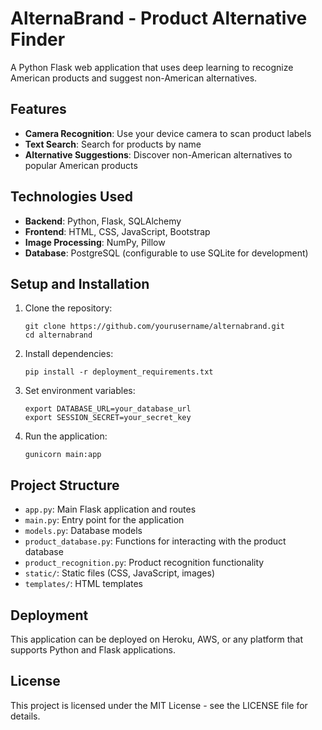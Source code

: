 # AlternaBrand - Product Alternative Finder

A Python Flask web application that uses deep learning to recognize American products and suggest non-American alternatives.

## Features

- **Camera Recognition**: Use your device camera to scan product labels
- **Text Search**: Search for products by name
- **Alternative Suggestions**: Discover non-American alternatives to popular American products

## Technologies Used

- **Backend**: Python, Flask, SQLAlchemy
- **Frontend**: HTML, CSS, JavaScript, Bootstrap
- **Image Processing**: NumPy, Pillow
- **Database**: PostgreSQL (configurable to use SQLite for development)

## Setup and Installation

1. Clone the repository:
   ```
   git clone https://github.com/yourusername/alternabrand.git
   cd alternabrand
   ```

2. Install dependencies:
   ```
   pip install -r deployment_requirements.txt
   ```

3. Set environment variables:
   ```
   export DATABASE_URL=your_database_url
   export SESSION_SECRET=your_secret_key
   ```

4. Run the application:
   ```
   gunicorn main:app
   ```

## Project Structure

- `app.py`: Main Flask application and routes
- `main.py`: Entry point for the application
- `models.py`: Database models
- `product_database.py`: Functions for interacting with the product database
- `product_recognition.py`: Product recognition functionality
- `static/`: Static files (CSS, JavaScript, images)
- `templates/`: HTML templates

## Deployment

This application can be deployed on Heroku, AWS, or any platform that supports Python and Flask applications.

## License

This project is licensed under the MIT License - see the LICENSE file for details.